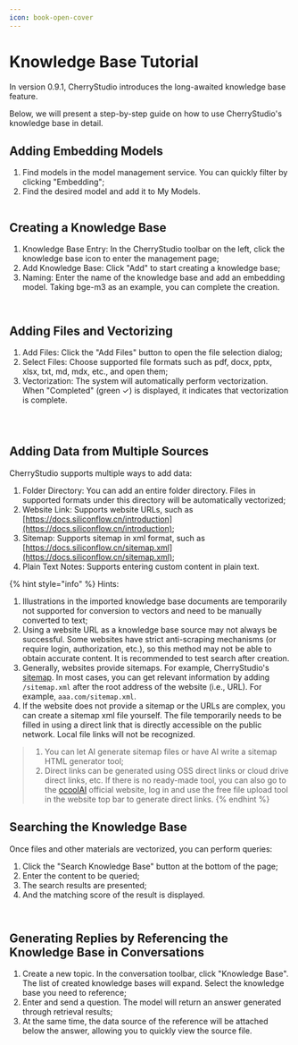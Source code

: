 ```yaml
---
icon: book-open-cover
---
```


# Knowledge Base Tutorial

In version 0.9.1, CherryStudio introduces the long-awaited knowledge base feature.

Below, we will present a step-by-step guide on how to use CherryStudio's knowledge base in detail.

## Adding Embedding Models

1. Find models in the model management service. You can quickly filter by clicking "Embedding";
2. Find the desired model and add it to My Models.

<figure><img src="../.gitbook/assets/image.webp" alt=""><figcaption></figcaption></figure>

## Creating a Knowledge Base

1. Knowledge Base Entry: In the CherryStudio toolbar on the left, click the knowledge base icon to enter the management page;
2. Add Knowledge Base: Click "Add" to start creating a knowledge base;
3. Naming: Enter the name of the knowledge base and add an embedding model. Taking bge-m3 as an example, you can complete the creation.

<figure><img src="../.gitbook/assets/image-1 (1).webp" alt=""><figcaption></figcaption></figure>

<figure><img src="../.gitbook/assets/image-2 (1).webp" alt=""><figcaption></figcaption></figure>

## Adding Files and Vectorizing

1. Add Files: Click the "Add Files" button to open the file selection dialog;
2. Select Files: Choose supported file formats such as pdf, docx, pptx, xlsx, txt, md, mdx, etc., and open them;
3. Vectorization: The system will automatically perform vectorization. When "Completed" (green ✓) is displayed, it indicates that vectorization is complete.

<figure><img src="../.gitbook/assets/image-3.webp" alt=""><figcaption></figcaption></figure>

<figure><img src="../.gitbook/assets/image-4.webp" alt=""><figcaption></figcaption></figure>

<figure><img src="../.gitbook/assets/image-5.webp" alt=""><figcaption></figcaption></figure>

## Adding Data from Multiple Sources

CherryStudio supports multiple ways to add data:

1. Folder Directory: You can add an entire folder directory. Files in supported formats under this directory will be automatically vectorized;
2. Website Link: Supports website URLs, such as [https://docs.siliconflow.cn/introduction](https://docs.siliconflow.cn/introduction);
3. Sitemap: Supports sitemap in xml format, such as [https://docs.siliconflow.cn/sitemap.xml](https://docs.siliconflow.cn/sitemap.xml);
4. Plain Text Notes: Supports entering custom content in plain text.

{% hint style="info" %}
Hints:

1. Illustrations in the imported knowledge base documents are temporarily not supported for conversion to vectors and need to be manually converted to text;
2. Using a website URL as a knowledge base source may not always be successful. Some websites have strict anti-scraping mechanisms (or require login, authorization, etc.), so this method may not be able to obtain accurate content. It is recommended to test search after creation.
3. Generally, websites provide sitemaps. For example, CherryStudio's [sitemap](https://docs.cherry-ai.com/sitemap-pages.xml). In most cases, you can get relevant information by adding `/sitemap.xml` after the root address of the website (i.e., URL). For example, `aaa.com/sitemap.xml`.
4. If the website does not provide a sitemap or the URLs are complex, you can create a sitemap xml file yourself. The file temporarily needs to be filled in using a direct link that is directly accessible on the public network. Local file links will not be recognized.

> 1) You can let AI generate sitemap files or have AI write a sitemap HTML generator tool;
> 2) Direct links can be generated using OSS direct links or cloud drive direct links, etc. If there is no ready-made tool, you can also go to the [ocoolAI](https://one.ocoolai.com/login) official website, log in and use the free file upload tool in the website top bar to generate direct links.
{% endhint %}

## Searching the Knowledge Base

Once files and other materials are vectorized, you can perform queries:

1. Click the "Search Knowledge Base" button at the bottom of the page;
2. Enter the content to be queried;
3. The search results are presented;
4. And the matching score of the result is displayed.

<figure><img src="../.gitbook/assets/image-7.webp" alt=""><figcaption></figcaption></figure>

<figure><img src="../.gitbook/assets/image-8.webp" alt=""><figcaption></figcaption></figure>

## Generating Replies by Referencing the Knowledge Base in Conversations

1. Create a new topic. In the conversation toolbar, click "Knowledge Base". The list of created knowledge bases will expand. Select the knowledge base you need to reference;
2. Enter and send a question. The model will return an answer generated through retrieval results;
3. At the same time, the data source of the reference will be attached below the answer, allowing you to quickly view the source file.
